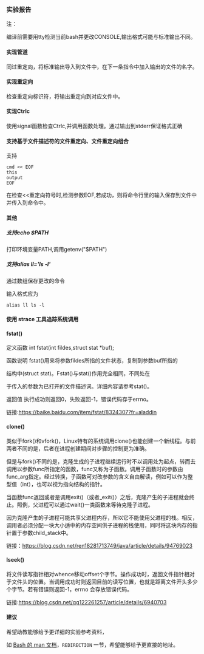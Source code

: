 ### 实验报告

注：

编译前需要用tty检测当前bash并更改CONSOLE,输出格式可能与标准输出不同。

#### 实现管道

同过重定向，将标准输出导入到文件中，在下一条指令中加入输出的文件的名字。

#### 实现重定向

检查重定向标识符，将输出重定向到对应文件中。

#### 实现Ctrlc

使用signal函数检查Ctrlc,并调用函数处理。通过输出到stderr保证格式正确

#### 支持基于文件描述符的文件重定向、文件重定向组合

支持

```shell
cmd << EOF
this
output
EOF
```

在检查<<重定向符号时,检测参数EOF,若成功，则将命令行里的输入保存到文件中并传入到命令中。

#### 其他

##### 支持echo $PATH

打印环境变量PATH,调用getenv("$PATH")

##### 支持alias ll='ls -l'

通过数组保存更改的命令

输入格式应为

```
alias ll ls -l
```

#### 使用 strace 工具追踪系统调用

#### fstat()

定义函数 int fstat(int fildes,struct stat *buf);

函数说明 fstat()用来将参数fildes所指的文件状态，复制到参数buf所指的

结构中(struct stat)。Fstat()与stat()作用完全相同，不同处在

于传入的参数为已打开的文件描述词。详细内容请参考stat()。

返回值 执行成功则返回0，失败返回-1，错误代码存于errno。

链接:https://baike.baidu.com/item/fstat/8324307?fr=aladdin

#### clone()

类似于fork()和vfork()，Linux特有的系统调用clone()也能创建一个新线程。与前两者不同的是，后者在进程创建期间对步骤的控制更为准确。

但是与fork()不同的是，克隆生成的子进程继续运行时不以调用处为起点，转而去调用以参数func所指定的函数，func又称为子函数。调用子函数时的参数由func_arg指定。经过转换，子函数可对改参数的含义自由解读，例如可以作为整型值（int），也可以视为指向结构的指针。

当函数func返回或者是调用exit()（或者_exit()）之后，克隆产生的子进程就会终止。照例，父进程可以通过wait()一类函数来等待克隆子进程。

因为克隆产生的子进程可能共享父进程内存，所以它不能使用父进程的栈。相反，调用者必须分配一块大小适中的内存空间供子进程的栈使用，同时将这块内存的指针置于参数child_stack中。

链接：https://blog.csdn.net/ren18281713749/java/article/details/94769023

#### lseek()

将文件读写指针相对whence移动offset个字节。操作成功时，返回文件指针相对于文件头的位置。当调用成功时则返回目前的读写位置，也就是距离文件开头多少个字节。若有错误则返回-1，errno 会存放错误代码。

链接:https://blog.csdn.net/qq122261257/article/details/6940703

#### 建议

希望助教能够给予更详细的实验参考资料，

如 [Bash 的 man 文档](https://linux.die.net/man/1/bash)，`REDIRECTION` 一节，希望能够给予更直接的地址。